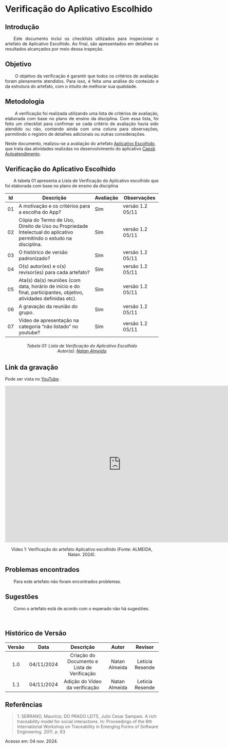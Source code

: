 # Verificação do Aplicativo Escolhido

## Introdução
<p align="justify">
&emsp;&emsp;Este documento inclui os checklists utilizados para inspecionar o artefato de Aplicativo Escolhido. Ao final, são apresentados em detalhes os resultados alcançados por meio dessa inspeção.
</p>

## Objetivo
<p align="justify">
&emsp;&emsp; O objetivo da verificação é garantir que todos os critérios de avaliação foram plenamente atendidos. Para isso, é feita uma análise do conteúdo e da estrutura do artefato, com o intuito de melhorar sua qualidade.
</p>

## Metodologia
<p align="justify">
&emsp;&emsp; A verificação foi realizada utilizando uma lista de critérios de avaliação, elaborada com base no plano de ensino da disciplina. Com essa lista, foi feito um checklist para confirmar se cada critério de avaliação havia sido atendido ou não, contando ainda com uma coluna para observações, permitindo o registro de detalhes adicionais ou outras considerações.

Neste documento, realizou-se a avaliação do artefato <a href="https://github.com/Requisitos-de-Software/2024.2-CAESB-Autoatendimento">Aplicativo Escolhido</a>, que trata das atividades realizdas no desenvolvimento do aplicativo <a href="https://github.com/Requisitos-de-Software/2024.2-CAESB-Autoatendimento">Caesb Autoatendimento</a>.
</p>


## Verificação do Aplicativo Escolhido
<p align="justify">
&emsp;&emsp;A tabela 01 apresenta a Lista de Verificação do Aplicativo escolhido que foi elaborada com base no plano de ensino da disciplina
</p>

| Id | Descrição                                                                                    | Avaliação | Observações |
|----|----------------------------------------------------------------------------------------------|-----------|-------------|
| 01 |  A motivação e os critérios para a escolha do App?            |    Sim       |  versão 1.2 05/11           |
| 02 | Cópia do Termo de Uso, Direito de Uso ou Propriedade Intelectual do aplicativo permitindo o estudo na disciplina.   |   Sim        | versão 1.2   05/11         |
| 03 | O histórico de versão padronizado?                                        |    Sim       | versão 1.2  05/11          |
| 04 | O(s) autor(es) e o(s) revisor(es) para cada artefato? |    Sim       | versão 1.2   05/11        |
| 05 |  Ata(s) da(s) reuniões (com data, horário de início e do final, participantes, objetivo, atividades definidas etc).                                                               |    Sim       | versão 1.2  05/11         |
| 06 |A gravação da reunião do grupo.                                      |  Sim         | versão 1.2     05/11      |
| 07 | Vídeo de apresentação na categoria “não listado” no youtube?                                |    Sim       | versão 1.2    05/11      |



<p align="justify">
<h6 align = "center"> Tabela 01: Lista de Verificação do Aplicativo Escolhido
<br> Autor(a): <a href="https://github.com/natanalmeida03">Natan Almeida</a></h6>
</p>

## Link da gravação
Pode ser vista no [YouTube](https://youtu.be/O9MRW3hXTO4).</p>

<center>
    <iframe width="760" height="515" src="https://www.youtube.com/embed/O9MRW3hXTO4?si=Lo22gxE0Qc868uFH" title="YouTube video player" frameborder="0" allow="accelerometer; autoplay; clipboard-write; encrypted-media; gyroscope; picture-in-picture; web-share" referrerpolicy="strict-origin-when-cross-origin" allowfullscreen></iframe>
    <p>Vídeo 1: Verificação do artefato Aplicativo escolhido (Fonte: ALMEIDA, Natan. 2024).</p>
</center>

## Problemas encontrados
<p align="justify">&emsp;&emsp;Para este artefato não foram encontrados problemas.</p>


## Sugestões
<p align="justify">&emsp;&emsp;Como o artefato está de acordo com o esperado não há sugestões.</p>

<br>

## Histórico de Versão

| Versão |    Data    |      Descrição       |  Autor  | Revisor |
| :----: | :--------: | :------------------: | :-----: | :-----: |
|  1.0   | 04/11/2024 | Criação do Documento e Lista de Verificação | Natan Almeida | Letícia Resende|
|  1.1   | 04/11/2024 | Adição do Vídeo da verificação | Natan Almeida | Letícia Resende |



## Referências

> <p id="1">1. SERRANO, Maurício; DO PRADO LEITE, Julio Cesar Sampaio. A rich traceability model for social interactions. In: Proceedings of the 6th International Workshop on Traceability in Emerging Forms of Software Engineering. 2011. p. 63
   Acesso em: 04 nov. 2024.
</p>
